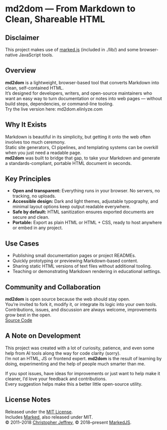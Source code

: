 # md2dom — From Markdown to Clean, Shareable HTML

## Disclaimer
This project makes use of [marked.js](https://marked.js.org/) (included in ./lib/) and some browser-native JavaScript tools.  
  
## Overview
**md2dom** is a lightweight, browser-based tool that converts Markdown into clean, self-contained HTML.  
It’s designed for developers, writers, and open-source maintainers who want an easy way to turn documentation or notes into web pages — without build steps, dependencies, or command-line tooling.  
Try the live version here: md2dom.elinlyze.com

## Why It Exists
Markdown is beautiful in its simplicity, but getting it onto the web often involves too much ceremony.  
Static site generators, CI pipelines, and templating systems can be overkill when you just need a readable page.  
**md2dom** was built to bridge that gap, to take your Markdown and generate a standards-compliant, portable HTML document in seconds.

## Key Principles
- **Open and transparent:** Everything runs in your browser. No servers, no tracking, no uploads.  
- **Accessible design:** Dark and light themes, adjustable typography, and minimal layout options keep output readable everywhere.  
- **Safe by default:** HTML sanitization ensures exported documents are secure and clean.  
- **Portable:** Export as plain HTML or HTML + CSS, ready to host anywhere or embed in any project.

## Use Cases
- Publishing small documentation pages or project READMEs.  
- Quickly prototyping or previewing Markdown-based content.  
- Sharing static HTML versions of text files without additional tooling.  
- Teaching or demonstrating Markdown rendering in educational settings.

## Community and Collaboration
**md2dom** is open source because the web should stay open.  
You’re invited to fork it, modify it, or integrate its logic into your own tools.  
Contributions, issues, and discussion are always welcome, improvements grow best in the open.  
[Source Code](https://github.com/elinlyze/md2dom)
  
## A Note on Development
This project was created with a lot of curiosity, patience, and even some help from AI tools along the way for code clarity (sorry).  
I’m not an HTML, JS or frontend expert. **md2dom** is the result of learning by doing, experimenting and the help of people much smarter than me.  
  
If you spot issues, have ideas for improvements or just want to help make it cleaner, I’d love your feedback and contributions.  
Every suggestion helps make this a better little open-source utility.  
  
## License Notes  
Released under the [MIT License](./LICENSE).  
Includes [Marked](https://marked.js.org/), also released under MIT.  
© 2011–2018 [Christopher Jeffrey](https://github.com/chjj/), © 2018–present [MarkedJS](https://github.com/markedjs/).

